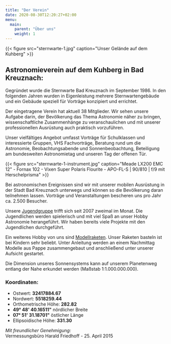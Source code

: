 ```yaml
---
title: "Der Verein"
date: 2020-08-30T12:20:27+02:00
menu:
  main:
    parent: "Über uns"
    weight: 1
---
```

{{< figure src="sternwarte-1.jpg" caption="Unser Gelände auf dem Kuhberg" >}}

## Astronomieverein auf dem Kuhberg in Bad Kreuznach:

Gegründet wurde die Sternwarte Bad Kreuznach im September 1986. In den folgenden Jahren wurden in Eigenleistung mehrere Sternwartengebäude und ein Gebäude speziell für Vorträge konzipiert und errichtet.

Der eingetragene Verein hat aktuell 38 Mitglieder. Wir sehen unsere Aufgabe darin, der Bevölkerung das Thema Astronomie näher zu bringen, wissenschaftliche Zusammenhänge zu veranschaulichen und mit unserer professionellen Ausrüstung auch praktisch vorzuführen.

Unser vielfältiges Angebot umfasst Vorträge für Schulklassen und interessierte Gruppen, VHS Fachvorträge, Beratung rund um die Astronomie, Beobachtungsabende und Sonnenbeobachtung, Beteiligung am bundesweiten Astronomietag und unseren Tag der offenen Tür.

{{< figure src="sternwarte-1-instrument.jpg" caption="Meade LX200 EMC 12\" - Fornax 102 - Vixen Super Polaris Flourite - APO-FL-S | 90/810 | f/9 mit Herschelprisma" >}}

Bei astronomischen Ereignissen sind wir mit unserer mobilen Ausrüstung in der Stadt Bad Kreuznach unterwegs und können so die Bevölkerung daran teilnehmen lassen. Vorträge und Veranstaltungen bescheren uns pro Jahr ca. 2.500 Besucher.

Unsere [Jugendgruppe](/ueber-uns/jugendgruppe) trifft sich seit 2007 zweimal im Monat. Die Jugendlichen werden spielerisch und mit viel Spaß an unser Hobby Astronomie herangeführt. Wir haben bereits viele Projekte mit den Jugendlichen durchgeführt.

Ein weiteres Hobby von uns sind [Modellraketen](/ueber-uns/modellraketen). Unser Raketen basteln ist bei Kindern sehr beliebt. Unter Anleitung werden an einem Nachmittag Modelle aus Pappe zusammengebaut und anschließend unter unserer Aufsicht gestartet.

Die Dimension unseres Sonnensystems kann auf unserem Planetenweg entlang der Nahe erkundet werden (Maßstab 1:1.000.000.000).

### Koordinaten:

- Ostwert: **32417884.67**
- Nordwert: **5518259.44**
- Orthometrische Höhe: **282.82**
- **49° 48' 40.16511"** nördlicher Breite
- **07° 51' 31.18701"** östlicher Länge
- Ellipsoidische Höhe: **331.30**

_Mit freundlicher Genehmigung:_  
Vermessungsbüro Harald Friedhoff - 25. April 2015

